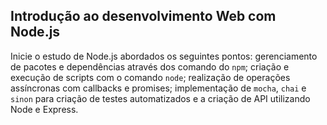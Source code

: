 ## Introdução ao desenvolvimento Web com Node.js

Inicie o estudo de Node.js abordados os seguintes pontos: gerenciamento de pacotes e dependências através dos comando do `npm`; criação e execução de scripts com o comando `node`; realização de operações assíncronas com callbacks e promises; implementação de `mocha`, `chai` e `sinon` para criação de testes automatizados e a criação de API utilizando Node e Express.
